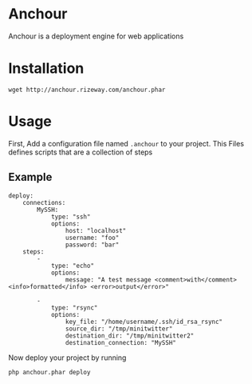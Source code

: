 Anchour
=======

Anchour is a deployment engine for web applications

Installation
============

    wget http://anchour.rizeway.com/anchour.phar

Usage
=====

First, Add a configuration file named `.anchour` to your project.
This Files defines scripts that are a collection of steps

Example
-------
    deploy:
        connections:
            MySSH:
                type: "ssh"
                options:
                    host: "localhost"
                    username: "foo"
                    password: "bar"
        steps:
            -
                type: "echo"
                options:
                    message: "A test message <comment>with</comment> <info>formatted</info> <error>output</error>"

            -
                type: "rsync"
                options:
                    key_file: "/home/username/.ssh/id_rsa_rsync"
                    source_dir: "/tmp/minitwitter"
                    destination_dir: "/tmp/minitwitter2"
                    destination_connection: "MySSH"

Now deploy your project by running

    php anchour.phar deploy